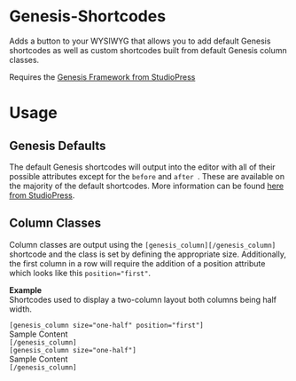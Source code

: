 Genesis-Shortcodes
==================

Adds a button to your WYSIWYG that allows you to add default Genesis shortcodes as well as custom shortcodes built from default Genesis column classes. 

Requires the [Genesis Framework from StudioPress](http://joshmallard.com/genesis-link)

Usage
==================

Genesis Defaults
----------------

The default Genesis shortcodes will output into the editor with all of their possible attributes except for the `before` and `after `. These are available on the majority of the default shortcodes. More information can be found  [here from StudioPress](http://my.studiopress.com/docs/shortcode-reference/).

Column Classes
--------------

Column classes are output using the `[genesis_column][/genesis_column]` shortcode and the class is set by defining the appropriate size. Additionally, the first column in a row will require the addition of a position attribute which looks like this `position="first"`.

**Example**  
Shortcodes used to display a two-column layout both columns being half width. 

`[genesis_column size="one-half" position="first"]`  
Sample Content  
`[/genesis_column]`  
`[genesis_column size="one-half"]`  
Sample Content  
`[/genesis_column]`

